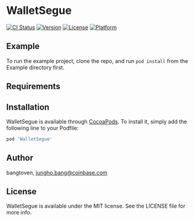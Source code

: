 # WalletSegue

[![CI Status](https://img.shields.io/travis/bangtoven/WalletSegue.svg?style=flat)](https://travis-ci.org/bangtoven/WalletSegue)
[![Version](https://img.shields.io/cocoapods/v/WalletSegue.svg?style=flat)](https://cocoapods.org/pods/WalletSegue)
[![License](https://img.shields.io/cocoapods/l/WalletSegue.svg?style=flat)](https://cocoapods.org/pods/WalletSegue)
[![Platform](https://img.shields.io/cocoapods/p/WalletSegue.svg?style=flat)](https://cocoapods.org/pods/WalletSegue)

## Example

To run the example project, clone the repo, and run `pod install` from the Example directory first.

## Requirements

## Installation

WalletSegue is available through [CocoaPods](https://cocoapods.org). To install
it, simply add the following line to your Podfile:

```ruby
pod 'WalletSegue'
```

## Author

bangtoven, jungho.bang@coinbase.com

## License

WalletSegue is available under the MIT license. See the LICENSE file for more info.
